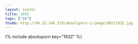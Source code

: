 ```yaml
--- 
layout: sieutv
title: 1932
tags: ["1k"]
thumb: http://94.23.248.219/absoluporn-1/image/002/1932.jpg
---
```

{% include absoluporn key="1932" %} 

